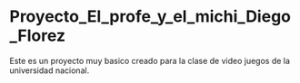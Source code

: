 # Proyecto_El_profe_y_el_michi_Diego_Florez
 Este es un proyecto muy basico creado para la clase de video juegos de la universidad nacional.
